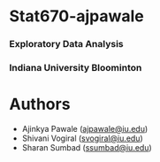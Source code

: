 
# Stat670-ajpawale
### Exploratory Data Analysis
### Indiana University Bloominton


# Authors
- Ajinkya Pawale (ajpawale@iu.edu)
- Shivani Vogiral (svogiral@iu.edu)
- Sharan Sumbad (ssumbad@iu.edu)
 
